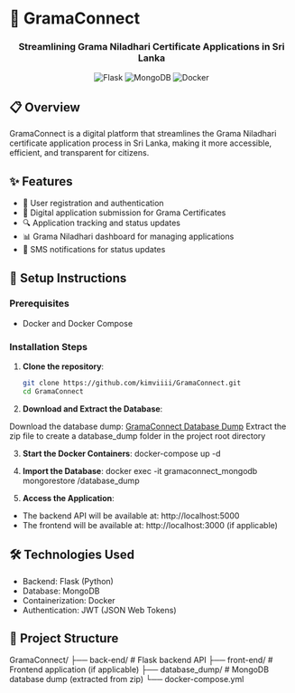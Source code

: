 # 🏡 GramaConnect

<div align="center">
  <h3>Streamlining Grama Niladhari Certificate Applications in Sri Lanka</h3>
  
  ![Flask](https://img.shields.io/badge/Flask-000000?style=for-the-badge&logo=flask&logoColor=white)
  ![MongoDB](https://img.shields.io/badge/MongoDB-4EA94B?style=for-the-badge&logo=mongodb&logoColor=white)
  ![Docker](https://img.shields.io/badge/Docker-2496ED?style=for-the-badge&logo=docker&logoColor=white)
</div>

## 📋 Overview

GramaConnect is a digital platform that streamlines the Grama Niladhari certificate application process in Sri Lanka, making it more accessible, efficient, and transparent for citizens.

## ✨ Features

- 🔐 User registration and authentication
- 📝 Digital application submission for Grama Certificates
- 🔍 Application tracking and status updates
- 📊 Grama Niladhari dashboard for managing applications
- 📱 SMS notifications for status updates

## 🚀 Setup Instructions

### Prerequisites
- Docker and Docker Compose

### Installation Steps

1. **Clone the repository**:
   ```bash
   git clone https://github.com/kimviiii/GramaConnect.git
   cd GramaConnect

2. **Download and Extract the Database**:

Download the database dump: <a href="https://drive.google.com/file/d/1trWZRmY6p7G4oTb6U2G9-T0pB0liViHm/view?usp=sharing">GramaConnect Database Dump</a>
Extract the zip file to create a database_dump folder in the project root directory

3. **Start the Docker Containers**:
docker-compose up -d

4. **Import the Database**:
docker exec -it gramaconnect_mongodb mongorestore /database_dump

5. **Access the Application**:
- The backend API will be available at: http://localhost:5000
- The frontend will be available at: http://localhost:3000 (if applicable)

## 🛠️ Technologies Used
- Backend: Flask (Python)
- Database: MongoDB
- Containerization: Docker
- Authentication: JWT (JSON Web Tokens)

## 📂 Project Structure
GramaConnect/
├── back-end/       # Flask backend API
├── front-end/      # Frontend application (if applicable)
├── database_dump/  # MongoDB database dump (extracted from zip)
└── docker-compose.yml

